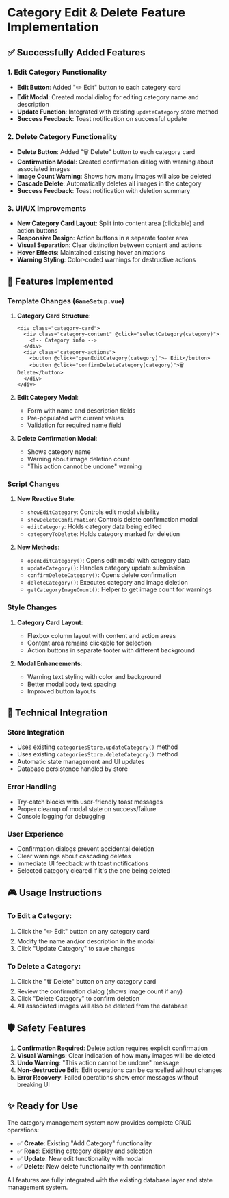 # Category Edit & Delete Feature Implementation

## ✅ Successfully Added Features

### 1. **Edit Category Functionality**
- **Edit Button**: Added "✏️ Edit" button to each category card
- **Edit Modal**: Created modal dialog for editing category name and description
- **Update Function**: Integrated with existing `updateCategory` store method
- **Success Feedback**: Toast notification on successful update

### 2. **Delete Category Functionality**
- **Delete Button**: Added "🗑️ Delete" button to each category card
- **Confirmation Modal**: Created confirmation dialog with warning about associated images
- **Image Count Warning**: Shows how many images will also be deleted
- **Cascade Delete**: Automatically deletes all images in the category
- **Success Feedback**: Toast notification with deletion summary

### 3. **UI/UX Improvements**
- **New Category Card Layout**: Split into content area (clickable) and action buttons
- **Responsive Design**: Action buttons in a separate footer area
- **Visual Separation**: Clear distinction between content and actions
- **Hover Effects**: Maintained existing hover animations
- **Warning Styling**: Color-coded warnings for destructive actions

## 🎯 Features Implemented

### Template Changes (`GameSetup.vue`)
1. **Category Card Structure**:
   ```vue
   <div class="category-card">
     <div class="category-content" @click="selectCategory(category)">
       <!-- Category info -->
     </div>
     <div class="category-actions">
       <button @click="openEditCategory(category)">✏️ Edit</button>
       <button @click="confirmDeleteCategory(category)">🗑️ Delete</button>
     </div>
   </div>
   ```

2. **Edit Category Modal**:
   - Form with name and description fields
   - Pre-populated with current values
   - Validation for required name field

3. **Delete Confirmation Modal**:
   - Shows category name
   - Warning about image deletion count
   - "This action cannot be undone" warning

### Script Changes
1. **New Reactive State**:
   - `showEditCategory`: Controls edit modal visibility
   - `showDeleteConfirmation`: Controls delete confirmation modal
   - `editCategory`: Holds category data being edited
   - `categoryToDelete`: Holds category marked for deletion

2. **New Methods**:
   - `openEditCategory()`: Opens edit modal with category data
   - `updateCategory()`: Handles category update submission
   - `confirmDeleteCategory()`: Opens delete confirmation
   - `deleteCategory()`: Executes category and image deletion
   - `getCategoryImageCount()`: Helper to get image count for warnings

### Style Changes
1. **Category Card Layout**:
   - Flexbox column layout with content and action areas
   - Content area remains clickable for selection
   - Action buttons in separate footer with different background

2. **Modal Enhancements**:
   - Warning text styling with color and background
   - Better modal body text spacing
   - Improved button layouts

## 🔧 Technical Integration

### Store Integration
- Uses existing `categoriesStore.updateCategory()` method
- Uses existing `categoriesStore.deleteCategory()` method
- Automatic state management and UI updates
- Database persistence handled by store

### Error Handling
- Try-catch blocks with user-friendly toast messages
- Proper cleanup of modal state on success/failure
- Console logging for debugging

### User Experience
- Confirmation dialogs prevent accidental deletion
- Clear warnings about cascading deletes
- Immediate UI feedback with toast notifications
- Selected category cleared if it's the one being deleted

## 🎮 Usage Instructions

### To Edit a Category:
1. Click the "✏️ Edit" button on any category card
2. Modify the name and/or description in the modal
3. Click "Update Category" to save changes

### To Delete a Category:
1. Click the "🗑️ Delete" button on any category card
2. Review the confirmation dialog (shows image count if any)
3. Click "Delete Category" to confirm deletion
4. All associated images will also be deleted from the database

## 🛡️ Safety Features

1. **Confirmation Required**: Delete action requires explicit confirmation
2. **Visual Warnings**: Clear indication of how many images will be deleted
3. **Undo Warning**: "This action cannot be undone" message
4. **Non-destructive Edit**: Edit operations can be cancelled without changes
5. **Error Recovery**: Failed operations show error messages without breaking UI

## ✨ Ready for Use

The category management system now provides complete CRUD operations:
- ✅ **Create**: Existing "Add Category" functionality
- ✅ **Read**: Existing category display and selection
- ✅ **Update**: New edit functionality with modal
- ✅ **Delete**: New delete functionality with confirmation

All features are fully integrated with the existing database layer and state management system.
